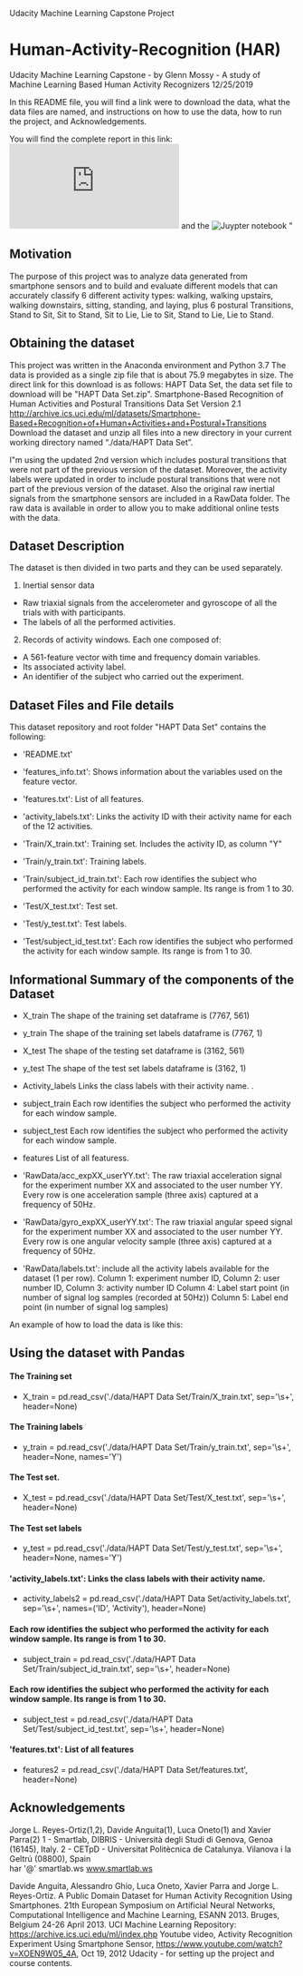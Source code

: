 Udacity Machine Learning Capstone Project
# Human-Activity-Recognition (HAR)
Udacity Machine Learning Capstone - by Glenn Mossy - A study of Machine Learning Based Human Activity Recognizers
12/25/2019

In this README file, you will find a link were to download the data, what the data files are named, and instructions on how to use the  data, how to run the project, and Acknowledgements.

You will find the complete report in this link: ![Capstone Report](https://github.com/gmossy/human-activity-recognition/blob/master/Human%20Activity%20Recoginizer%20A%20Capstone%20Project%20for%20Machine%20Learning%20Nanodegree%20at%20Udacity.pdf "Capstone Report") and the ![Juypter notebook](https://github.com/gmossy/human-activity-recognition/blob/master/human_activity_recognizer.ipynb "Juypter notebook")
"
## Motivation
The purpose of this project was to analyze data generated from smartphone sensors and to build and evaluate different models that can accurately classify 6 different activity types: walking, walking upstairs, walking downstairs, sitting, standing, and laying, plus 6 postural Transitions, Stand to Sit, Sit to Stand, Sit to Lie, Lie to Sit, Stand to Lie, Lie to Stand. 


## Obtaining the dataset
This project was written in the Anaconda environment and Python 3.7
The data is provided as a single zip file that is about 75.9 megabytes in size. The direct link for this download is as follows:
HAPT Data Set, the data set file to download will be "HAPT Data Set.zip".
Smartphone-Based Recognition of Human Activities and Postural Transitions Data Set Version 2.1
http://archive.ics.uci.edu/ml/datasets/Smartphone-Based+Recognition+of+Human+Activities+and+Postural+Transitions
Download the dataset and unzip all files into a new directory in your current working directory named “./data/HAPT Data Set”.

I"m using the updated 2nd version which includes postural transitions that were not part of the previous version of the dataset. Moreover, the activity labels were updated in order to include postural transitions that were not part of the previous version of the dataset.  Also the original raw inertial signals from the smartphone sensors are included in a RawData folder.  The raw data is available in order to allow you to make additional online tests with the data.  

## Dataset Description
The dataset is then divided in two parts and they can be used separately.  

1. Inertial sensor data 
- Raw triaxial signals from the accelerometer and gyroscope of all the trials with with participants. 
- The labels of all the performed activities.
  
2. Records of activity windows. Each one composed of:
- A 561-feature vector with time and frequency domain variables. 
- Its associated activity label. 
- An identifier of the subject who carried out the experiment.

## Dataset Files and File details
This dataset repository and root folder "HAPT Data Set" contains the following:
- 'README.txt'

- 'features_info.txt': Shows information about the variables used on the feature vector.
- 'features.txt': List of all features.
- 'activity_labels.txt': Links the activity ID with their activity name for each of the 12 activities.

- 'Train/X_train.txt': Training set.  Includes the activity ID, as column "Y"
- 'Train/y_train.txt': Training labels.
- 'Train/subject_id_train.txt': Each row identifies the subject who performed the activity for each window sample. Its range is from 1 to 30. 

- 'Test/X_test.txt': Test set.
- 'Test/y_test.txt': Test labels.
- 'Test/subject_id_test.txt': Each row identifies the subject who performed the activity for each window sample. Its range is from 1 to 30. 
## Informational Summary of the components of the Dataset 
-  X_train	The shape of the training set dataframe is (7767, 561)   
-  y_train	The shape of the training set labels dataframe is (7767, 1)  
-  X_test	The shape of the testing set dataframe is (3162, 561) 
-  y_test	The shape of the test set labels dataframe is (3162, 1)
-  Activity_labels	Links the class labels with their activity name.  .
-  subject_train	Each row identifies the subject who performed the activity for each window sample.
-  subject_test	Each row identifies the subject who performed the activity for each window sample.
-  features	List of all featuress.

- 'RawData/acc_expXX_userYY.txt': The raw triaxial acceleration signal for the experiment number XX and associated to the user number YY. Every row is one acceleration sample (three axis) captured at a frequency of 50Hz. 

- 'RawData/gyro_expXX_userYY.txt': The raw triaxial angular speed signal for the experiment number XX and associated to the user number YY. Every row is one angular velocity sample (three axis) captured at a frequency of 50Hz. 

- 'RawData/labels.txt': include all the activity labels available for the dataset (1 per row). 
   Column 1: experiment number ID, 
   Column 2: user number ID, 
   Column 3: activity number ID 
   Column 4: Label start point (in number of signal log samples (recorded at 50Hz))
   Column 5: Label end point (in number of signal log samples)

An example of how to load the data is like this:
## Using the dataset with Pandas
#### The Training set
- X_train = pd.read_csv('./data/HAPT Data Set/Train/X_train.txt', sep='\s+', header=None)
#### The Training labels
- y_train = pd.read_csv('./data/HAPT Data Set/Train/y_train.txt', sep='\s+', header=None, names='Y')
#### The Test set.
- X_test = pd.read_csv('./data/HAPT Data Set/Test/X_test.txt', sep='\s+', header=None)
#### The Test set labels
- y_test = pd.read_csv('./data/HAPT Data Set/Test/y_test.txt', sep='\s+', header=None, names='Y')
#### 'activity_labels.txt': Links the class labels with their activity name.
- activity_labels2 = pd.read_csv('./data/HAPT Data Set/activity_labels.txt', sep='\s+', names=('ID', 'Activity'), header=None)
####  Each row identifies the subject who performed the activity for each window sample. Its range is from 1 to 30. 
- subject_train = pd.read_csv('./data/HAPT Data Set/Train/subject_id_train.txt', sep='\s+', header=None)
#### Each row identifies the subject who performed the activity for each window sample. Its range is from 1 to 30. 
- subject_test = pd.read_csv('./data/HAPT Data Set/Test/subject_id_test.txt', sep='\s+', header=None)
#### 'features.txt': List of all features
- features2 = pd.read_csv('./data/HAPT Data Set/features.txt', header=None)

## Acknowledgements  
Jorge L. Reyes-Ortiz(1,2), Davide Anguita(1), Luca Oneto(1) and Xavier Parra(2) 
1 - Smartlab, DIBRIS - Università  degli Studi di Genova, Genoa (16145), Italy. 
2 - CETpD - Universitat Politècnica de Catalunya. Vilanova i la Geltrú (08800), Spain   
har '@' smartlab.ws 
www.smartlab.ws

Davide Anguita, Alessandro Ghio, Luca Oneto, Xavier Parra and Jorge L. Reyes-Ortiz. A Public Domain Dataset for Human Activity Recognition Using Smartphones. 21th European Symposium on Artificial Neural Networks, Computational Intelligence and Machine Learning, ESANN 2013. Bruges, Belgium 24-26 April 2013.
UCI Machine Learning Repository: https://archive.ics.uci.edu/ml/index.php
Youtube video, Activity Recognition Experiment Using Smartphone Sensor, https://www.youtube.com/watch?v=XOEN9W05_4A, Oct 19, 2012
Udacity - for setting up the project and course contents.
